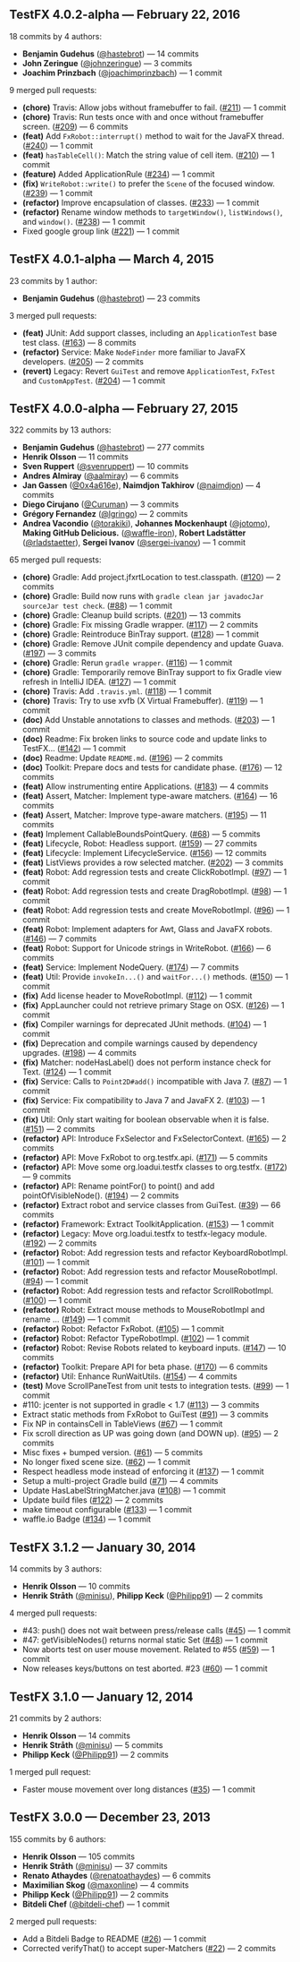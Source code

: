 <!-- tag: v4.0.2-alpha -->
## TestFX 4.0.2-alpha &mdash; February 22, 2016

18 commits by 4 authors:
- **Benjamin Gudehus** ([@hastebrot](https://github.com/hastebrot)) &mdash; 14 commits
- **John Zeringue** ([@johnzeringue](https://github.com/johnzeringue)) &mdash; 3 commits
- **Joachim Prinzbach** ([@joachimprinzbach](https://github.com/joachimprinzbach)) &mdash; 1 commit

9 merged pull requests:
- **(chore)** Travis: Allow jobs without framebuffer to fail. ([#211](https://github.com/testfx/testfx/pull/211)) &mdash; 1 commit
- **(chore)** Travis: Run tests once with and once without framebuffer screen. ([#209](https://github.com/testfx/testfx/pull/209)) &mdash; 6 commits
- **(feat)** Add `FxRobot::interrupt()` method to wait for the JavaFX thread. ([#240](https://github.com/testfx/testfx/pull/240)) &mdash; 1 commit
- **(feat)** `hasTableCell()`: Match the string value of cell item. ([#210](https://github.com/testfx/testfx/pull/210)) &mdash; 1 commit
- **(feature)** Added ApplicationRule ([#234](https://github.com/testfx/testfx/pull/234)) &mdash; 1 commit
- **(fix)** `WriteRobot::write()` to prefer the `Scene` of the focused window. ([#239](https://github.com/testfx/testfx/pull/239)) &mdash; 1 commit
- **(refactor)** Improve encapsulation of classes. ([#233](https://github.com/testfx/testfx/pull/233)) &mdash; 1 commit
- **(refactor)** Rename window methods to `targetWindow()`, `listWindows()`, and `window()`. ([#238](https://github.com/testfx/testfx/pull/238)) &mdash; 1 commit
- Fixed google group link ([#221](https://github.com/testfx/testfx/pull/221)) &mdash; 1 commit

<!-- tag: v4.0.1-alpha -->
## TestFX 4.0.1-alpha &mdash; March 4, 2015

23 commits by 1 author:
- **Benjamin Gudehus** ([@hastebrot](https://github.com/hastebrot)) &mdash; 23 commits

3 merged pull requests:
- **(feat)** JUnit: Add support classes, including an `ApplicationTest` base test class. ([#163](https://github.com/TestFX/TestFX/pull/163)) &mdash; 8 commits
- **(refactor)** Service: Make `NodeFinder` more familiar to JavaFX developers. ([#205](https://github.com/TestFX/TestFX/pull/205)) &mdash; 2 commits
- **(revert)** Legacy: Revert `GuiTest` and remove `ApplicationTest`, `FxTest` and `CustomAppTest`. ([#204](https://github.com/TestFX/TestFX/pull/204)) &mdash; 1 commit

<!-- tag: v4.0.0-alpha -->
## TestFX 4.0.0-alpha &mdash; February 27, 2015

322 commits by 13 authors:
- **Benjamin Gudehus** ([@hastebrot](https://github.com/hastebrot)) &mdash; 277 commits
- **Henrik Olsson** &mdash; 11 commits
- **Sven Ruppert** ([@svenruppert](https://github.com/svenruppert)) &mdash; 10 commits
- **Andres Almiray** ([@aalmiray](https://github.com/aalmiray)) &mdash; 6 commits
- **Jan Gassen** ([@0x4a616e](https://github.com/0x4a616e)), **Naimdjon Takhirov** ([@naimdjon](https://github.com/naimdjon)) &mdash; 4 commits
- **Diego Cirujano** ([@Curuman](https://github.com/Ciruman)) &mdash; 3 commits
- **Grégory Fernandez** ([@lgringo](https://github.com/lgringo)) &mdash; 2 commits
- **Andrea Vacondio** ([@torakiki](https://github.com/torakiki)), **Johannes Mockenhaupt** ([@jotomo](https://github.com/jotomo)), **Making GitHub Delicious.** ([@waffle-iron](https://github.com/waffle-iron)), **Robert Ladstätter** ([@rladstaetter](https://github.com/rladstaetter)), **Sergei Ivanov** ([@sergei-ivanov](https://github.com/sergei-ivanov)) &mdash; 1 commit

65 merged pull requests:
- **(chore)** Gradle: Add project.jfxrtLocation to test.classpath. ([#120](https://github.com/TestFX/TestFX/pull/120)) &mdash; 2 commits
- **(chore)** Gradle: Build now runs with `gradle clean jar javadocJar sourceJar test check`. ([#88](https://github.com/TestFX/TestFX/pull/88)) &mdash; 1 commit
- **(chore)** Gradle: Cleanup build scripts. ([#201](https://github.com/TestFX/TestFX/pull/201)) &mdash; 13 commits
- **(chore)** Gradle: Fix missing Gradle wrapper. ([#117](https://github.com/TestFX/TestFX/pull/117)) &mdash; 2 commits
- **(chore)** Gradle: Reintroduce BinTray support. ([#128](https://github.com/TestFX/TestFX/pull/128)) &mdash; 1 commit
- **(chore)** Gradle: Remove JUnit compile dependency and update Guava. ([#197](https://github.com/TestFX/TestFX/pull/197)) &mdash; 3 commits
- **(chore)** Gradle: Rerun `gradle wrapper`. ([#116](https://github.com/TestFX/TestFX/pull/116)) &mdash; 1 commit
- **(chore)** Gradle: Temporarily remove BinTray support to fix Gradle view refresh in IntelliJ IDEA. ([#127](https://github.com/TestFX/TestFX/pull/127)) &mdash; 1 commit
- **(chore)** Travis: Add `.travis.yml`. ([#118](https://github.com/TestFX/TestFX/pull/118)) &mdash; 1 commit
- **(chore)** Travis: Try to use xvfb (X Virtual Framebuffer). ([#119](https://github.com/TestFX/TestFX/pull/119)) &mdash; 1 commit
- **(doc)** Add Unstable annotations to classes and methods. ([#203](https://github.com/TestFX/TestFX/pull/203)) &mdash; 1 commit
- **(doc)** Readme: Fix broken links to source code and update links to TestFX... ([#142](https://github.com/TestFX/TestFX/pull/142)) &mdash; 1 commit
- **(doc)** Readme: Update `README.md`. ([#196](https://github.com/TestFX/TestFX/pull/196)) &mdash; 2 commits
- **(doc)** Toolkit: Prepare docs and tests for candidate phase. ([#176](https://github.com/TestFX/TestFX/pull/176)) &mdash; 12 commits
- **(feat)** Allow instrumenting entire Applications. ([#183](https://github.com/TestFX/TestFX/pull/183)) &mdash; 4 commits
- **(feat)** Assert, Matcher: Implement type-aware matchers. ([#164](https://github.com/TestFX/TestFX/pull/164)) &mdash; 16 commits
- **(feat)** Assert, Matcher: Improve type-aware matchers. ([#195](https://github.com/TestFX/TestFX/pull/195)) &mdash; 11 commits
- **(feat)** Implement CallableBoundsPointQuery. ([#68](https://github.com/TestFX/TestFX/pull/68)) &mdash; 5 commits
- **(feat)** Lifecycle, Robot: Headless support. ([#159](https://github.com/TestFX/TestFX/pull/159)) &mdash; 27 commits
- **(feat)** Lifecycle: Implement LifecycleService. ([#156](https://github.com/TestFX/TestFX/pull/156)) &mdash; 12 commits
- **(feat)** ListViews provides a row selected matcher. ([#202](https://github.com/TestFX/TestFX/pull/202)) &mdash; 3 commits
- **(feat)** Robot: Add regression tests and create ClickRobotImpl. ([#97](https://github.com/TestFX/TestFX/pull/97)) &mdash; 1 commit
- **(feat)** Robot: Add regression tests and create DragRobotImpl. ([#98](https://github.com/TestFX/TestFX/pull/98)) &mdash; 1 commit
- **(feat)** Robot: Add regression tests and create MoveRobotImpl. ([#96](https://github.com/TestFX/TestFX/pull/96)) &mdash; 1 commit
- **(feat)** Robot: Implement adapters for Awt, Glass and JavaFX robots. ([#146](https://github.com/TestFX/TestFX/pull/146)) &mdash; 7 commits
- **(feat)** Robot: Support for Unicode strings in WriteRobot. ([#166](https://github.com/TestFX/TestFX/pull/166)) &mdash; 6 commits
- **(feat)** Service: Implement NodeQuery. ([#174](https://github.com/TestFX/TestFX/pull/174)) &mdash; 7 commits
- **(feat)** Util: Provide `invokeIn...()` and `waitFor...()` methods. ([#150](https://github.com/TestFX/TestFX/pull/150)) &mdash; 1 commit
- **(fix)** Add license header to MoveRobotImpl. ([#112](https://github.com/TestFX/TestFX/pull/112)) &mdash; 1 commit
- **(fix)** AppLauncher could not retrieve primary Stage on OSX. ([#126](https://github.com/TestFX/TestFX/pull/126)) &mdash; 1 commit
- **(fix)** Compiler warnings for deprecated JUnit methods. ([#104](https://github.com/TestFX/TestFX/pull/104)) &mdash; 1 commit
- **(fix)** Deprecation and compile warnings caused by dependency upgrades. ([#198](https://github.com/TestFX/TestFX/pull/198)) &mdash; 4 commits
- **(fix)** Matcher: nodeHasLabel() does not perform instance check for Text. ([#124](https://github.com/TestFX/TestFX/pull/124)) &mdash; 1 commit
- **(fix)** Service: Calls to `Point2D#add()` incompatible with Java 7. ([#87](https://github.com/TestFX/TestFX/pull/87)) &mdash; 1 commit
- **(fix)** Service: Fix compatibility to Java 7 and JavaFX 2. ([#103](https://github.com/TestFX/TestFX/pull/103)) &mdash; 1 commit
- **(fix)** Util: Only start waiting for boolean observable when it is false. ([#151](https://github.com/TestFX/TestFX/pull/151)) &mdash; 2 commits
- **(refactor)** API: Introduce FxSelector and FxSelectorContext. ([#165](https://github.com/TestFX/TestFX/pull/165)) &mdash; 2 commits
- **(refactor)** API: Move FxRobot to org.testfx.api. ([#171](https://github.com/TestFX/TestFX/pull/171)) &mdash; 5 commits
- **(refactor)** API: Move some org.loadui.testfx classes to org.testfx. ([#172](https://github.com/TestFX/TestFX/pull/172)) &mdash; 9 commits
- **(refactor)** API: Rename pointFor() to point() and add pointOfVisibleNode(). ([#194](https://github.com/TestFX/TestFX/pull/194)) &mdash; 2 commits
- **(refactor)** Extract robot and service classes from GuiTest. ([#39](https://github.com/TestFX/TestFX/pull/39)) &mdash; 66 commits
- **(refactor)** Framework: Extract ToolkitApplication. ([#153](https://github.com/TestFX/TestFX/pull/153)) &mdash; 1 commit
- **(refactor)** Legacy: Move org.loadui.testfx to testfx-legacy module. ([#192](https://github.com/TestFX/TestFX/pull/192)) &mdash; 2 commits
- **(refactor)** Robot: Add regression tests and refactor KeyboardRobotImpl. ([#101](https://github.com/TestFX/TestFX/pull/101)) &mdash; 1 commit
- **(refactor)** Robot: Add regression tests and refactor MouseRobotImpl. ([#94](https://github.com/TestFX/TestFX/pull/94)) &mdash; 1 commit
- **(refactor)** Robot: Add regression tests and refactor ScrollRobotImpl. ([#100](https://github.com/TestFX/TestFX/pull/100)) &mdash; 1 commit
- **(refactor)** Robot: Extract mouse methods to MouseRobotImpl and rename ... ([#149](https://github.com/TestFX/TestFX/pull/149)) &mdash; 1 commit
- **(refactor)** Robot: Refactor FxRobot. ([#105](https://github.com/TestFX/TestFX/pull/105)) &mdash; 1 commit
- **(refactor)** Robot: Refactor TypeRobotImpl. ([#102](https://github.com/TestFX/TestFX/pull/102)) &mdash; 1 commit
- **(refactor)** Robot: Revise Robots related to keyboard inputs. ([#147](https://github.com/TestFX/TestFX/pull/147)) &mdash; 10 commits
- **(refactor)** Toolkit: Prepare API for beta phase. ([#170](https://github.com/TestFX/TestFX/pull/170)) &mdash; 6 commits
- **(refactor)** Util: Enhance RunWaitUtils. ([#154](https://github.com/TestFX/TestFX/pull/154)) &mdash; 4 commits
- **(test)** Move ScrollPaneTest from unit tests to integration tests. ([#99](https://github.com/TestFX/TestFX/pull/99)) &mdash; 1 commit
- #110: jcenter is not supported in gradle < 1.7 ([#113](https://github.com/TestFX/TestFX/pull/113)) &mdash; 3 commits
- Extract static methods from FxRobot to GuiTest ([#91](https://github.com/TestFX/TestFX/pull/91)) &mdash; 3 commits
- Fix NP in containsCell in TableViews ([#67](https://github.com/TestFX/TestFX/pull/67)) &mdash; 1 commit
- Fix scroll direction as UP was going down (and DOWN up). ([#95](https://github.com/TestFX/TestFX/pull/95)) &mdash; 2 commits
- Misc fixes + bumped version. ([#61](https://github.com/TestFX/TestFX/pull/61)) &mdash; 5 commits
- No longer fixed scene size. ([#62](https://github.com/TestFX/TestFX/pull/62)) &mdash; 1 commit
- Respect headless mode instead of enforcing it ([#137](https://github.com/TestFX/TestFX/pull/137)) &mdash; 1 commit
- Setup a multi-project Gradle build ([#71](https://github.com/TestFX/TestFX/pull/71)) &mdash; 4 commits
- Update HasLabelStringMatcher.java ([#108](https://github.com/TestFX/TestFX/pull/108)) &mdash; 1 commit
- Update build files ([#122](https://github.com/TestFX/TestFX/pull/122)) &mdash; 2 commits
- make timeout configurable ([#133](https://github.com/TestFX/TestFX/pull/133)) &mdash; 1 commit
- waffle.io Badge ([#134](https://github.com/TestFX/TestFX/pull/134)) &mdash; 1 commit

<!-- tag: v3.1.2 -->
## TestFX 3.1.2 &mdash; January 30, 2014

14 commits by 3 authors:
- **Henrik Olsson** &mdash; 10 commits
- **Henrik Stråth** ([@minisu](https://github.com/minisu)), **Philipp Keck** ([@Philipp91](https://github.com/Philipp91)) &mdash; 2 commits

4 merged pull requests:
- #43: push() does not wait between press/release calls ([#45](https://github.com/TestFX/TestFX/pull/45)) &mdash; 1 commit
- #47: getVisibleNodes() returns normal static Set ([#48](https://github.com/TestFX/TestFX/pull/48)) &mdash; 1 commit
- Now aborts test on user mouse movement. Related to #55 ([#59](https://github.com/TestFX/TestFX/pull/59)) &mdash; 1 commit
- Now releases keys/buttons on test aborted. #23 ([#60](https://github.com/TestFX/TestFX/pull/60)) &mdash; 1 commit

<!-- tag: v3.1.0 -->
## TestFX 3.1.0 &mdash; January 12, 2014

21 commits by 2 authors:
- **Henrik Olsson** &mdash; 14 commits
- **Henrik Stråth** ([@minisu](https://github.com/minisu)) &mdash; 5 commits
- **Philipp Keck** ([@Philipp91](https://github.com/Philipp91)) &mdash; 2 commits

1 merged pull request:
- Faster mouse movement over long distances ([#35](https://github.com/TestFX/TestFX/pull/35)) &mdash; 1 commit

<!-- tag: v3.0.0 -->
## TestFX 3.0.0 &mdash; December 23, 2013

155 commits by 6 authors:
- **Henrik Olsson** &mdash; 105 commits
- **Henrik Stråth** ([@minisu](https://github.com/minisu)) &mdash; 37 commits
- **Renato Athaydes** ([@renatoathaydes](https://github.com/renatoathaydes)) &mdash; 6 commits
- **Maximilian Skog** ([@maxonline](https://github.com/maxonline)) &mdash; 4 commits
- **Philipp Keck** ([@Philipp91](https://github.com/Philipp91)) &mdash; 2 commits
- **Bitdeli Chef** ([@bitdeli-chef](https://github.com/bitdeli-chef)) &mdash; 1 commit

2 merged pull requests:
- Add a Bitdeli Badge to README ([#26](https://github.com/TestFX/TestFX/pull/26)) &mdash; 1 commit
- Corrected verifyThat() to accept super-Matchers ([#22](https://github.com/TestFX/TestFX/pull/22)) &mdash; 2 commits
